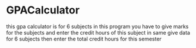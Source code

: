 # GPACalculator
this gpa calculator is for 6 subjects
in this program you have to give marks for the subjects and enter the credit hours of this subject
in same give data for 6 subjects
then enter the total credit hours for this semester
